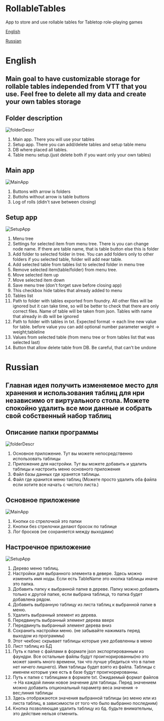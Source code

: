 # RollableTables
App to store and use rollable tables for Tabletop role-playing games

[English](#English)

[Russian](#Russian)
# English
## Main goal to have customizable storage for rollable tables independed from VTT that you use. Feel free to delete all my data and create your own tables storage 

## Folder description
![folderDescr](./folderDescr.png)

1) Main app. There you will use your tables
2) Setup app. There you can add/delete tables and setup table menu
3) DB where placed all tables. 
4) Table menu setup.(just delete both if you want only your own tables)

## Main app
![MainApp](./MainApp.png)
1) Buttons with arrow is folders
2) Buttohs without arrow is table buttons
3) Log of rolls (didn't save between closing)

## Setup app
![SetupApp](./RollableTalbes.Setup.png)
1) Menu tree
2) Settings for selected item from menu tree. There is you can change node name. If there are table name, that is table button else this is folder 
3) Add folder to selected folder in tree. You can add folders only to other folders if you selected table, folder will add near table.
4) Add selected table from tables list to selected folder in menu tree
5) Remove selected item(table/folder) from menu tree.
6) Move selected item up
7) Move selected item down
8) Save menu tree (don't forget save before closing app)
9) This checkbox hide tables that already added to menu
10) Tables list
11) Path to folder with tables exported from foundry. All other files will be ignored but it can take time, so will be better to check that there are only correct files. Name of table will be taken from json. Tables with name that already in db will be ignored
12) Path to folder with tables in txt. Expected format -> each line new value for table. before value you can add optional number parameter weight -> weight;tableline
13) Values from selected table (from menu tree or from tables list that was selected last)
14) Button that allow delete table from DB. Be careful, that can't be undone

# Russian
## Главная идея получить изменяемое место для хранения и использования таблиц для нри независимо от виртуального стола. Можете спокойно удалить все мои данные и собрать свой собственный набор таблиц

## Описание папки программы
![folderDescr](./folderDescr.png)

1) Основное приложение. Тут вы можете непосредственно использовать таблицы
2) Приложение для настройки. Тут вы можете добавить и удалить таблицы и настроить меню основного приложения
3) Файл базы данных где хранятся таблицы.
4) Файл где хранится меню таблиц (Можете просто удалить оба файла если хотите все начать с чистого листа.)

## Основное приложение
![MainApp](./MainApp.png)
1) Кнопки со стрелочкой это папки
2) Кнопки без стрелочки делают бросок по таблице
3) Лог бросков (не сохраняется между выходами)

## Настроечное приложение
![SetupApp](./RollableTalbes.Setup.png)
1) Дерево меню таблиц.
2) Настройки для выбранного элемента в девере. Здесь можно изменить имя ноды. Если есть TableName это кнопка таблицы иначе это папка.
3) Добавить папку к выбранной папке в дереве. Папку можно добавить только к другой папке, если выбрана таблица, то папка будет добавлена рядом.
4) Добавить выбранную таблицу из листа таблиц к выбранной папке в меню.
5) Удалить выбранный элемент из дерева.
6) Передвинуть выбранный элемент дерева вверх
7) Передвинуть выбранный элемент дерева вниз
8) Сохранить настройки меню. (не забывайте нажимать перед выходом из программы)
9) Этот чекбокс скрывает таблицы которые уже добавленны в меню
10) Лист таблиц из БД
11) Путь к папке с файлами в формате json экспортированным из фаундри. Все остальные файлы будут проигнорированны(но это может занять много времени, так что лучше убедиться что в папке нет ничего лишнего). Имя таблицы будет взято из файла. Таблицы с именем которые уже есть в базе будут проигнорированны.
12) Путь к папке с таблицами в формате txt. Ожидаемый формат файлов -> На каждой линии новое значение для таблицы. Перед значением можно добавить опциональный параметр веса значения -> вес;линия таблицы
13) Здесь отображаются значения выбранной таблицы (из меню или из листа таблиц, в зависимости от того что было выбранно последним)
14) Кнопка позволяющая удалить таблицу из бд. будьте внимательны, это действие нельзя отменить.